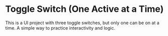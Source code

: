 # Toggle Switch (One Active at a Time)

This is a UI project with three toggle switches, but only one can be on at a time. A simple way to practice interactivity and logic.
